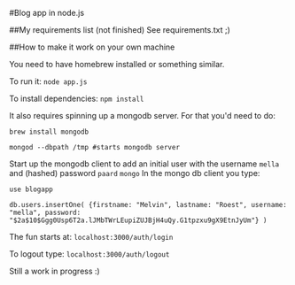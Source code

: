 #Blog app in node.js

##My requirements list (not finished)
See requirements.txt ;)

##How to make it work on your own machine

You need to have homebrew installed or something similar.

To run it:
``node app.js``

To install dependencies:
``npm install``

It also requires spinning up a mongodb server. For that you'd need to do:

``brew install mongodb``

``mongod --dbpath /tmp #starts mongodb server``

Start up the mongodb client to add an initial user with the username `mella` and (hashed) password `paard`
``mongo``
In the mongo db client you type:

``use blogapp``

``db.users.insertOne(
        {firstname: "Melvin", lastname: "Roest", username: "mella", password: "$2a$10$Ggg0Usp6T2a.lJMbTWrLEupiZUJBjH4uQy.G1tpzxu9gX9EtnJyUm"}
)``

The fun starts at:
``localhost:3000/auth/login``

To logout type: `localhost:3000/auth/logout`

Still a work in progress :)
